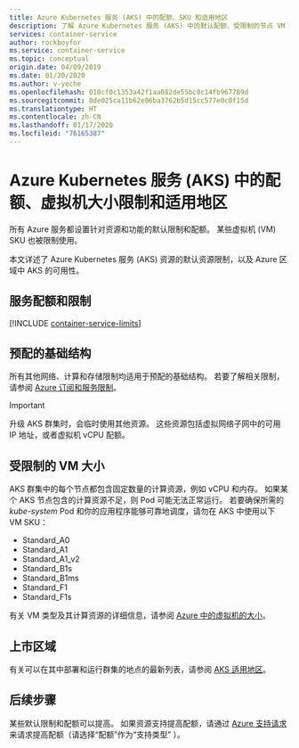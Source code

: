 ```yaml
---
title: Azure Kubernetes 服务 (AKS) 中的配额、SKU 和适用地区
description: 了解 Azure Kubernetes 服务 (AKS) 中的默认配额、受限制的节点 VM SKU 大小和适用地区。
services: container-service
author: rockboyfor
ms.service: container-service
ms.topic: conceptual
origin.date: 04/09/2019
ms.date: 01/20/2020
ms.author: v-yeche
ms.openlocfilehash: 010cf0c1353a42f1aa082de55bc0c14fb967789d
ms.sourcegitcommit: 8de025ca11b62e06ba3762b5d15cc577e0c0f15d
ms.translationtype: HT
ms.contentlocale: zh-CN
ms.lasthandoff: 01/17/2020
ms.locfileid: "76165387"
---
```

# <a name="quotas-virtual-machine-size-restrictions-and-region-availability-in-azure-kubernetes-service-aks"></a>Azure Kubernetes 服务 (AKS) 中的配额、虚拟机大小限制和适用地区

所有 Azure 服务都设置针对资源和功能的默认限制和配额。 某些虚拟机 (VM) SKU 也被限制使用。

本文详述了 Azure Kubernetes 服务 (AKS) 资源的默认资源限制，以及 Azure 区域中 AKS 的可用性。

## <a name="service-quotas-and-limits"></a>服务配额和限制

[!INCLUDE [container-service-limits](../../includes/container-service-limits.md)]

## <a name="provisioned-infrastructure"></a>预配的基础结构

所有其他网络、计算和存储限制均适用于预配的基础结构。 若要了解相关限制，请参阅 [Azure 订阅和服务限制](../azure-resource-manager/management/azure-subscription-service-limits.md)。

> [!IMPORTANT]
> 升级 AKS 群集时，会临时使用其他资源。 这些资源包括虚拟网络子网中的可用 IP 地址，或者虚拟机 vCPU 配额。

<!--Not Available on  If you use Windows Server containers (currently in preview in AKS)-->
<!--Not Available on  WINDOWS UPDATE [Upgrade a node pool in AKS][nodepool-upgrade]-->

## <a name="restricted-vm-sizes"></a>受限制的 VM 大小

AKS 群集中的每个节点都包含固定数量的计算资源，例如 vCPU 和内存。 如果某个 AKS 节点包含的计算资源不足，则 Pod 可能无法正常运行。 若要确保所需的 *kube-system* Pod 和你的应用程序能够可靠地调度，请勿在 AKS 中使用以下 VM SKU：

- Standard_A0
- Standard_A1
- Standard_A1_v2
- Standard_B1s
- Standard_B1ms
- Standard_F1
- Standard_F1s

有关 VM 类型及其计算资源的详细信息，请参阅 [Azure 中的虚拟机的大小][vm-skus]。

## <a name="region-availability"></a>上市区域

有关可以在其中部署和运行群集的地点的最新列表，请参阅 [AKS 适用地区][region-availability]。

## <a name="next-steps"></a>后续步骤

<!--MOONCAKE: CORRECT ON Support Type with Quota-->

某些默认限制和配额可以提高。 如果资源支持提高配额，请通过 [Azure 支持请求][azure-support]来请求提高配额（请选择“配额”作为“支持类型”   ）。

<!--MOONCAKE: CORRECT ON Support Type with Quota-->

<!-- LINKS - External -->

[azure-support]: https://support.azure.cn/support/support-azure/
[region-availability]: https://azure.microsoft.com/global-infrastructure/services/?products=kubernetes-service&regions=china-non-regional,china-east,china-east-2,china-north,china-north-2

<!-- LINKS - Internal -->

[vm-skus]: ../virtual-machines/linux/sizes.md
[nodepool-upgrade]: use-multiple-node-pools.md#upgrade-a-node-pool

<!-- Update_Description: update meta properties, wording update, update link -->